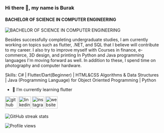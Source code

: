 ### Hi there 👋, my name is Burak
#### BACHELOR OF SCIENCE IN COMPUTER ENGINEERING
![BACHELOR OF SCIENCE IN COMPUTER ENGINEERING](https://wallpapercave.com/wp/wp3082329.png)

Besides successfully completing undergraduate studies, I am currently
working on topics such as flutter, .NET, and SQL that I believe will contribute to my
career. I also try to improve myself with Courses in finance, e-commerce, 3D design,
and printing In Python and Java programming languages I'm moving forward as well. In
addition to these, I spend time on photography and computer hardware.

Skills: C# | Flutter/Dart(Beginner) | HTML&CSS Algorithms & Data Structures | Java (Programming Language) for Object
Oriented Programming | Python


- 🌱 I’m currently learning flutter 


[<img src='https://cdn.jsdelivr.net/npm/simple-icons@3.0.1/icons/github.svg' alt='github' height='40'>](https://github.com/BurakErdilli)  [<img src='https://cdn.jsdelivr.net/npm/simple-icons@3.0.1/icons/linkedin.svg' alt='linkedin' height='40'>](https://www.linkedin.com/in/burak-erdilli/)  [<img src='https://cdn.jsdelivr.net/npm/simple-icons@3.0.1/icons/instagram.svg' alt='instagram' height='40'>](https://www.instagram.com/burakerdilli/)  [<img src='https://cdn.jsdelivr.net/npm/simple-icons@3.0.1/icons/icloud.svg' alt='website' height='40'>](burakerdilli.com)  



![GitHub streak stats](https://github-readme-streak-stats.herokuapp.com/?user=BurakErdilli)  

![Profile views](https://gpvc.arturio.dev/BurakErdilli)  
